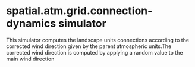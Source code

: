 # spatial.atm.grid.connection-dynamics simulator

This simulator computes the landscape units connections according to the corrected wind direction given by the parent atmospheric units.The corrected wind direction is computed by applying a random value to the main wind direction
